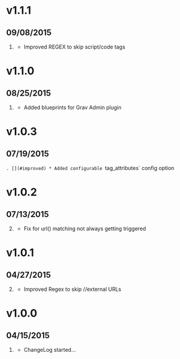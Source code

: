 # v1.1.1
## 09/08/2015

1. [](#improved)
    * Improved REGEX to skip script/code tags

# v1.1.0
## 08/25/2015

1. [](#improved)
    * Added blueprints for Grav Admin plugin
    
# v1.0.3
## 07/19/2015

`. [](#improved)
    * Added configurable `tag_attributes` config option

# v1.0.2
## 07/13/2015

2. [](#bugfix)
    * Fix for url() matching not always getting triggered

# v1.0.1
## 04/27/2015

2. [](#bugfix)
    * Improved Regex to skip //external URLs

# v1.0.0
## 04/15/2015

1. [](#new)
    * ChangeLog started...
